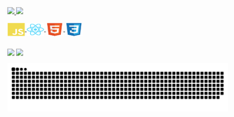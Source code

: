  <div>
  <a href="https://github.com/luislimait">
  <img height="165em" src="https://github-readme-stats.vercel.app/api?username=luislimait&show_icons=true&theme=space&include_all_commits=true&count_private=true"/>
  <img height="165em" src="https://github-readme-stats.vercel.app/api/top-langs/?username=luislimait&layout=compact&langs_count=16&theme=space"/>
</div>
<div style="display: inline_block"><br>
  <img align="center" alt="Luis-Js" height="30" width="40" src="https://raw.githubusercontent.com/devicons/devicon/master/icons/javascript/javascript-plain.svg">
  <img align="center" alt="Luis-React" height="30" width="40" src="https://raw.githubusercontent.com/devicons/devicon/master/icons/react/react-original.svg">
  <img align="center" alt="Luis-HTML" height="30" width="40" src="https://raw.githubusercontent.com/devicons/devicon/master/icons/html5/html5-original.svg">
  <img align="center" alt="Luis-CSS" height="30" width="40" src="https://raw.githubusercontent.com/devicons/devicon/master/icons/css3/css3-original.svg">
</div>
  
  ##
 
<div> 

  <a href = "mailto: pls.luis@gmail.com"><img src="https://img.shields.io/badge/-Gmail-%23333?style=for-the-badge&logo=gmail&logoColor=white" target="_blank"></a>
  <a href="https://www.linkedin.com/in/luisplsoares" target="_blank"><img src="https://img.shields.io/badge/-LinkedIn-%230077B5?style=for-the-badge&logo=linkedin&logoColor=white" target="_blank"></a> 
 
  ![Snake animation](https://github.com/luislimait/luislimait/blob/output/github-contribution-grid-snake.svg)
 
</div>

